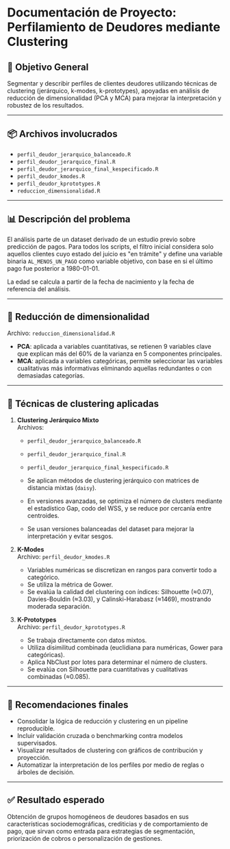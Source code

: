 # Documentación de Proyecto: Perfilamiento de Deudores mediante Clustering

## 🎯 Objetivo General
Segmentar y describir perfiles de clientes deudores utilizando técnicas de clustering (jerárquico, k-modes, k-prototypes), apoyadas en análisis de reducción de dimensionalidad (PCA y MCA) para mejorar la interpretación y robustez de los resultados.

---

## 📦 Archivos involucrados

- `perfil_deudor_jerarquico_balanceado.R`
- `perfil_deudor_jerarquico_final.R`
- `perfil_deudor_jerarquico_final_kespecificado.R`
- `perfil_deudor_kmodes.R`
- `perfil_deudor_kprototypes.R`
- `reduccion_dimensionalidad.R`

---

## 📊 Descripción del problema

El análisis parte de un dataset derivado de un estudio previo sobre predicción de pagos. Para todos los scripts, el filtro inicial considera solo aquellos clientes cuyo estado del juicio es "en trámite" y define una variable binaria `AL_MENOS_UN_PAGO` como variable objetivo, con base en si el último pago fue posterior a 1980-01-01.

La edad se calcula a partir de la fecha de nacimiento y la fecha de referencia del análisis.

---

## 🔧 Reducción de dimensionalidad

Archivo: `reduccion_dimensionalidad.R`

- **PCA**: aplicada a variables cuantitativas, se retienen 9 variables clave que explican más del 60% de la varianza en 5 componentes principales.
- **MCA**: aplicada a variables categóricas, permite seleccionar las variables cualitativas más informativas eliminando aquellas redundantes o con demasiadas categorías.

---

## 🤖 Técnicas de clustering aplicadas

1. **Clustering Jerárquico Mixto**  
   Archivos:
   - `perfil_deudor_jerarquico_balanceado.R`
   - `perfil_deudor_jerarquico_final.R`
   - `perfil_deudor_jerarquico_final_kespecificado.R`

   - Se aplican métodos de clustering jerárquico con matrices de distancia mixtas (`daisy`).
   - En versiones avanzadas, se optimiza el número de clusters mediante el estadístico Gap, codo del WSS, y se reduce por cercanía entre centroides.
   - Se usan versiones balanceadas del dataset para mejorar la interpretación y evitar sesgos.

2. **K-Modes**  
   Archivo: `perfil_deudor_kmodes.R`

   - Variables numéricas se discretizan en rangos para convertir todo a categórico.
   - Se utiliza la métrica de Gower.
   - Se evalúa la calidad del clustering con índices: Silhouette (≈0.07), Davies-Bouldin (≈3.03), y Calinski-Harabasz (≈1469), mostrando moderada separación.

3. **K-Prototypes**  
   Archivo: `perfil_deudor_kprototypes.R`

   - Se trabaja directamente con datos mixtos.
   - Utiliza disimilitud combinada (euclidiana para numéricas, Gower para categóricas).
   - Aplica NbClust por lotes para determinar el número de clusters.
   - Se evalúa con Silhouette para cuantitativas y cualitativas combinadas (≈0.085).

---

## 📌 Recomendaciones finales

- Consolidar la lógica de reducción y clustering en un pipeline reproducible.
- Incluir validación cruzada o benchmarking contra modelos supervisados.
- Visualizar resultados de clustering con gráficos de contribución y proyección.
- Automatizar la interpretación de los perfiles por medio de reglas o árboles de decisión.

---

## ✅ Resultado esperado

Obtención de grupos homogéneos de deudores basados en sus características sociodemográficas, crediticias y de comportamiento de pago, que sirvan como entrada para estrategias de segmentación, priorización de cobros o personalización de gestiones.
